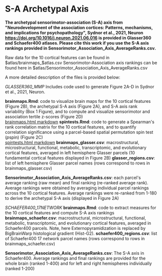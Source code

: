 # S-A Archetypal Axis

**The archetypal sensorimotor-association (S-A) axis from "Neurodevelopment of the association cortices: Patterns, mechanisms, and implications for psychopathology", Sydnor et al., 2021, Neuron https://doi.org/10.1016/j.neuron.2021.06.016 is provided in Glasser360 and Schaefer400 atlases. Please cite this work if you use the S-A axis rankings provided in Sensorimotor_Association_Axis_AverageRanks.csv.**

Raw data for the 10 cortical features can be found in $atlas/brainmaps_$atlas.csv
Sensorimotor-Association axis rankings can be found here in $atlas/Sensorimotor_Association_Axis_AverageRanks.csv

A more detailed description of the files is provided below:


*GLASSER360_MMP*
Includes code used to generate Figure 2A-D in Sydnor et al., 2021, Neuron.

**brainmaps.Rmd**: code to visualize brain maps for the 10 cortical features (Figure 2B), the archetypal S-A axis (Figure 2A), and S-A axis rank variability (Box 1 Figure), and to compute and visualize sensorimotor and association tertile z-scores (Figure 2D) \
[brainmaps.html markdown](https://rawcdn.githack.com/PennLINC/S-A_ArchetypalAxis/c3c83963a467f0d9dfbc4e671ae4469475b387f6/brainmaps.html)
**spintests.Rmd**: code to generate a Spearman's rank correlation matrix for the 10 cortical features, and to quantify correlation significance using a parcel-based spatial permutation spin test (*p*spin) (Figure 2C) \
[spintests.html markdown](https://rawcdn.githack.com/PennLINC/S-A_ArchetypalAxis/c3c83963a467f0d9dfbc4e671ae4469475b387f6/spintests.html)
**brainmaps_glasser.csv**: macrostructural, microstructural, functional, metabolic, transcriptomic, and evolutionary cortical features, averaged in left hemisphere Glasser parcels (10 fundamental cortical features displayed in Figure 2B)
**glasser_regions.csv**: list of left hemisphere Glasser parcel names (rows correspond to rows in brainmaps_glasser.csv)

**Sensorimotor_Association_Axis_AverageRanks.csv**: each parcel's average ranking (raw mean) and final ranking (re-ranked average rank). Average rankings were obtained by averaging individual parcel rankings across the 10 cortical features. Average rankings were re-ranked from 1-180 to derive the archetypal S-A axis (displayed in Figure 2A)



*SCHAEFER400_17NETWORK*
**brainmaps.Rmd**: code to extract measures for the 10 cortical features and compute S-A axis rankings 
**brainmaps_schaefer.csv**: macrostructural, microstructural, functional, metabolic, transcriptomic, and evolutionary cortical features, averaged in Schaefer400 parcels. Note, here Externopyramidization is replaced by BigBrainWarp histological gradient (Hist-G2).
**schaefer400_regions.csv**: list of Schaefer400 17 network parcel names (rows correspond to rows in brainmaps_schaefer.csv)

**Sensorimotor_Association_Axis_AverageRanks.csv**: The S-A axis in Schaefer400. Average rankings and final rankings are provided for the whole brain (ranked 1-400) and for left and right hemispheres individually (ranked 1-200)


